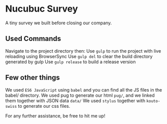 # Nucubuc Survey

A tiny survey we built before closing our company.


## Used Commands
Navigate to the project directory then:
Use `gulp` to run the project with live reloading using BrowserSync
Use `gulp del` to clear the build directory generated by gulp
Use `gulp release` to build a release version


## Few other things
We used `ES6 JavaScript` using `babel` and you can find all the JS files in the babel/ directory.
We used pug to generate our html `pug/`, and we linked them together with JSON data `data/`
We used `stylus` together with `kouto-swiss` to generate our css files.


For any further assistance, be free to hit me up!
